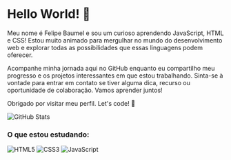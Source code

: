 # Hello World! 👋

Meu nome é Felipe Baumel e sou um curioso aprendendo JavaScript, HTML e CSS! Estou muito animado para mergulhar no mundo do desenvolvimento web e explorar todas as possibilidades que essas linguagens podem oferecer.

Acompanhe minha jornada aqui no GitHub enquanto eu compartilho meu progresso e os projetos interessantes em que estou trabalhando. Sinta-se à vontade para entrar em contato se tiver alguma dica, recurso ou oportunidade de colaboração. Vamos aprender juntos!

Obrigado por visitar meu perfil. Let's code! 🚀



![GitHub Stats](https://github-readme-stats.vercel.app/api?username=FelipeBaumel&theme=transparent&bg_color=000&border_color=30A3DC&show_icons=true&icon_color=30A3DC&title_color=E94D5F&text_color=FFF)

### O que estou estudando:
![HTML5](https://img.shields.io/badge/HTML5-000?style=for-the-badge&logo=html5)
![CSS3](https://img.shields.io/badge/CSS3-000?style=for-the-badge&logo=css3&logoColor=264CE4) 
![JavaScript](https://img.shields.io/badge/JavaScript-000?style=for-the-badge&logo=javascript) 
